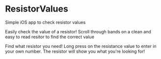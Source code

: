 # ResistorValues
Simple iOS app to check resistor values

Easily check the value of a resistor!
Scroll through bands on a clean and easy to read resitor to find the correct value

Find what resistor you need!
Long press on the resistance value to enter in your own number. The resistor will show you what you're looking for!
